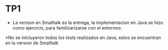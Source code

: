 # TP1   
* La version en Smalltalk es la entrega, la implementacion en Java se hizo como ejercicio, para familizarizarse con el entornoo.   
   
   
*No se inlcluyeron todos los tests realizados en Java, estos se encuentran en la version de Smalltalk 
